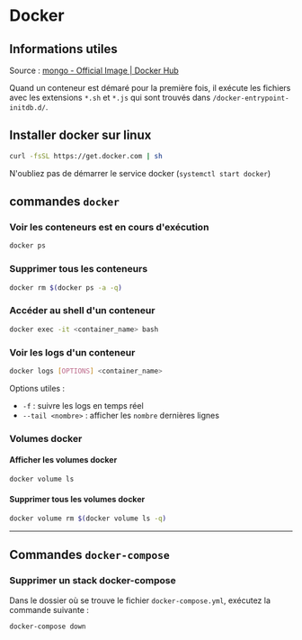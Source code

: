 # Docker

## Informations utiles

Source : [mongo - Official Image | Docker Hub](https://hub.docker.com/_/mongo)

Quand un conteneur est démaré pour la première fois, il exécute les fichiers avec les extensions `*.sh` et `*.js` qui sont trouvés dans `/docker-entrypoint-initdb.d/`.

## Installer docker sur linux

```bash
curl -fsSL https://get.docker.com | sh
```

N'oubliez pas de démarrer le service docker (`systemctl start docker`)

## commandes `docker`

### Voir les conteneurs est en cours d'exécution

```bash
docker ps
```

### Supprimer tous les conteneurs

```bash
docker rm $(docker ps -a -q)
```

### Accéder au shell d'un conteneur

```bash
docker exec -it <container_name> bash
```

### Voir les logs d'un conteneur

```bash
docker logs [OPTIONS] <container_name>
```

Options utiles :

- `-f` : suivre les logs en temps réel
- `--tail <nombre>` : afficher les `nombre` dernières lignes

### Volumes docker

#### Afficher les volumes docker

```bash
docker volume ls
```

#### Supprimer tous les volumes docker

```bash
docker volume rm $(docker volume ls -q)
```

---

## Commandes `docker-compose`

### Supprimer un stack docker-compose

Dans le dossier où se trouve le fichier `docker-compose.yml`, exécutez la commande suivante :

```bash
docker-compose down
```